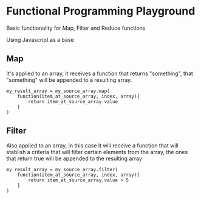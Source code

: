 # Functional Programming Playground

Basic functionality for Map, Filter and Reduce functions

Using Javascript as a base

## Map

It's applied to an array, it receives a function that returns "something", that
"something" will be appended to a resulting array.

```
my_result_array = my_source_array.map(
	function(item_at_source_array, index, array){
		return item_at_source_array.value
	}
)
```


## Filter

Also applied to an array, in this case it will receive a function that will
stablish a criteria that will filter certain elements from the array, the ones
that return true will be appended to the resulting array

```
my_result_array = my_source_array.filter(
	function(item_at_source_array, index, array){
		return item_at_source_array.value > 5
	}
)
```